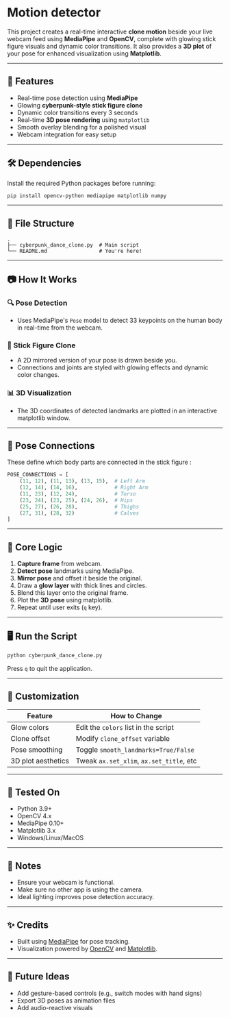 # Motion detector

This project creates a real-time interactive **clone motion** beside your live webcam feed using **MediaPipe** and **OpenCV**, complete with glowing stick figure visuals and dynamic color transitions. It also provides a **3D plot** of your pose for enhanced visualization using **Matplotlib**.


---

## 🚀 Features

- Real-time pose detection using **MediaPipe**
- Glowing **cyberpunk-style stick figure clone**
- Dynamic color transitions every 3 seconds
- Real-time **3D pose rendering** using `matplotlib`
- Smooth overlay blending for a polished visual
- Webcam integration for easy setup

---

## 🛠️ Dependencies

Install the required Python packages before running:

```bash
pip install opencv-python mediapipe matplotlib numpy
```

---

## 📁 File Structure

```plaintext
.
├── cyberpunk_dance_clone.py  # Main script
└── README.md                 # You're here!
```

---

## 📷 How It Works

### 🔍 Pose Detection
- Uses MediaPipe's `Pose` model to detect 33 keypoints on the human body in real-time from the webcam.

### 🧍 Stick Figure Clone
- A 2D mirrored version of your pose is drawn beside you.
- Connections and joints are styled with glowing effects and dynamic color changes.

### 📊 3D Visualization
- The 3D coordinates of detected landmarks are plotted in an interactive matplotlib window.

---

## 🔄 Pose Connections

These define which body parts are connected in the stick figure :

```python
POSE_CONNECTIONS = [
    (11, 12), (11, 13), (13, 15),  # Left Arm
    (12, 14), (14, 16),            # Right Arm
    (11, 23), (12, 24),            # Torso
    (23, 24), (23, 25), (24, 26),  # Hips
    (25, 27), (26, 28),            # Thighs
    (27, 31), (28, 32)             # Calves
]
```

---

## 🧠 Core Logic

1. **Capture frame** from webcam.
2. **Detect pose** landmarks using MediaPipe.
3. **Mirror pose** and offset it beside the original.
4. Draw a **glow layer** with thick lines and circles.
5. Blend this layer onto the original frame.
6. Plot the **3D pose** using matplotlib.
7. Repeat until user exits (`q` key).

---

## 🖥️ Run the Script

```bash
python cyberpunk_dance_clone.py
```

Press `q` to quit the application.

---

## 🔧 Customization

| Feature             | How to Change                           |
|---------------------|------------------------------------------|
| Glow colors         | Edit the `colors` list in the script     |
| Clone offset        | Modify `clone_offset` variable           |
| Pose smoothing      | Toggle `smooth_landmarks=True/False`     |
| 3D plot aesthetics  | Tweak `ax.set_xlim`, `ax.set_title`, etc |

---

## 🧪 Tested On

- Python 3.9+
- OpenCV 4.x
- MediaPipe 0.10+
- Matplotlib 3.x
- Windows/Linux/MacOS

---

## 📌 Notes

- Ensure your webcam is functional.
- Make sure no other app is using the camera.
- Ideal lighting improves pose detection accuracy.

---

## ✨ Credits

- Built using [MediaPipe](https://google.github.io/mediapipe/) for pose tracking.
- Visualization powered by [OpenCV](https://opencv.org/) and [Matplotlib](https://matplotlib.org/).

---

## 🧠 Future Ideas

- Add gesture-based controls (e.g., switch modes with hand signs)
- Export 3D poses as animation files
- Add audio-reactive visuals
